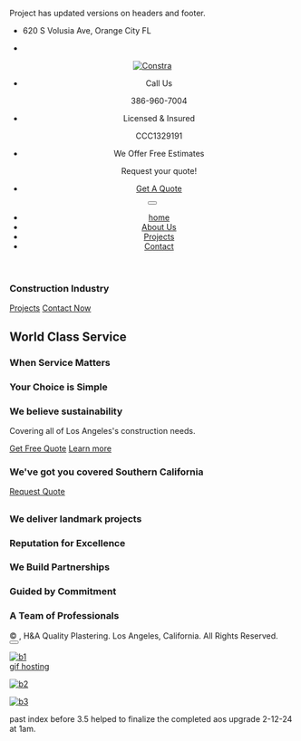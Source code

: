 Project has updated versions on headers and footer. 
<!DOCTYPE html>
<html lang="en">
<head>

<meta charset="utf-8">
<title>H&A Quality Plastering</title>

<meta http-equiv="X-UA-Compatible" content="IE=edge">
<meta name="description" content="Construction Html5 Template">
<meta name="viewport" content="width=device-width, initial-scale=1.0, maximum-scale=5.0">
<meta name="author" content="Themefisher">
<meta name="generator" content="Themefisher Constra HTML Template v1.0">

<link rel="icon" type="image/png" href="images/favicon.png">


<link rel="stylesheet" href="plugins/bootstrap/bootstrap.min.css">

<link rel="stylesheet" href="plugins/fontawesome/css/all.min.css">

<link rel="stylesheet" href="plugins/animate-css/animate.css">

<link rel="stylesheet" href="plugins/slick/slick.css">
<link rel="stylesheet" href="plugins/slick/slick-theme.css">

<link rel="stylesheet" href="plugins/colorbox/colorbox.css">

<link rel="stylesheet" href="css/style.css">
</head>
<body>
<div class="body-inner">
<div id="top-bar" class="top-bar">
<div class="container">
<div class="row">
<div class="col-lg-8 col-md-8">
<ul class="top-info text-center text-md-left">
<li><i class="fas fa-map-marker-alt"></i> <p class="info-text">620 S Volusia Ave, Orange City FL</p>
</li>
</ul>
</div>

<div class="col-lg-4 col-md-4 top-social text-center text-md-right">
<ul class="list-unstyled">
<li>
<a title="Facebook" href="https://facebook.com/Rocroofinginc/?referrer=services_landing_page">
<span class="social-icon"><i class="fab fa-facebook-f"></i></span>
</a>
</li>
</ul>
</div>

</div>

</div>

</div>


<header id="header" class="header-one">
<div class="bg-white">
<div class="container">
<div class="logo-area">
<div class="row align-items-center">
<div class="logo col-lg-3 text-center text-lg-left mb-3 mb-md-5 mb-lg-0">
<a class="d-block" href="index.html">
<img loading="lazy" src="images/logo.png" alt="Constra">
</a>
</div>
<div class="col-lg-9 header-right">
<ul class="top-info-box">
<li>
<div class="info-box">
<div class="info-box-content">
<p class="info-box-title">Call Us</p>
<p class="info-box-subtitle">386-960-7004</p>
</div>
</div>
</li>
<li>
<div class="info-box">
<div class="info-box-content">
<p class="info-box-title">Licensed & Insured</p>
<p class="info-box-subtitle">CCC1329191</p>
</div>
</div>
</li>
<li class="last">
<div class="info-box last">
<div class="info-box-content">
<p class="info-box-title">We Offer Free Estimates</p>
<p class="info-box-subtitle">Request your quote!
</p>
</div>
</div>
</li>
<li class="header-get-a-quote">
<a class="btn btn-primary" href="contact.html">Get A Quote</a>
</li>
</ul>
</div>
</div>
</div>
</div>
</div>
<div class="site-navigation">
<div class="container">
<div class="row">
<div class="col-lg-12">
<nav class="navbar navbar-expand-lg navbar-dark p-0">
<button class="navbar-toggler" type="button" data-toggle="collapse" data-target=".navbar-collapse" aria-controls="navbar-collapse" aria-expanded="false" aria-label="Toggle navigation">
<span class="navbar-toggler-icon"></span>
</button>
<div id="navbar-collapse" class="collapse navbar-collapse">
<ul class="nav navbar-nav mr-auto">
<li class="nav-item"><a class="nav-link" href="index.html">home</a></li>
<li class="nav-item"><a class="nav-link" href="about.html">About Us</a></li>
<li class="nav-item"><a class="nav-link" href="projects.html">Projects</a></li>
<li class="nav-item"><a class="nav-link" href="contact.html">Contact</a></li>
</ul>
</div>
</nav>
</div>

</div>

<div class="nav-search">
<span id="search"><i class="fa fa-search"></i></span>
</div>
<div class="search-block" style="display: none;">
<label for="search-field" class="w-100 mb-0">
<input type="text" class="form-control" id="search-field" placeholder="Type what you want and enter">
</label>
<span class="search-close">&times;</span>
</div>
</div>

</div>

</header>

<div class="banner-carousel banner-carousel-1 mb-0">
<div class="banner-carousel-item" style="background-image:url(https://i.ibb.co/bBCcyrM/b1.jpg)">
<div class="slider-content">
<div class="container h-100">
<div class="row align-items-center h-100">
<div class="col-md-12 text-center">
<h2 class="slide-title" data-animation-in="slideInLeft"> </h2>
<h3 class="slide-sub-title" data-animation-in="slideInRight">Construction Industry</h3>
<p data-animation-in="slideInLeft" data-duration-in="1.2">
<a href="projects-single.html" class="slider btn btn-primary">Projects</a>
<a href="contact.html" class="slider btn btn-primary border">Contact Now</a>
</p>
</div>
</div>
</div>
</div>
</div>
<div class="banner-carousel-item" style="background-image:url(https://i.ibb.co/smcbDKg/b2.jpg)">
<div class="slider-content text-left">
<div class="container h-100">
<div class="row align-items-center h-100">
<div class="col-md-12">
<h2 class="slide-title-box" data-animation-in="slideInDown">World Class Service</h2>
<h3 class="slide-title" data-animation-in="fadeIn">When Service Matters</h3>
<h3 class="slide-sub-title" data-animation-in="slideInLeft">Your Choice is Simple</h3>
</div>
</div>
</div>
</div>
</div>
<div class="banner-carousel-item" style="background-image:url(https://i.ibb.co/74p4tND/b3.jpg)">
<div class="slider-content text-right">
<div class="container h-100">
<div class="row align-items-center h-100">
<div class="col-md-12">
<h3 class="slide-sub-title" data-animation-in="fadeIn">We believe sustainability</h3>
<p class="slider-description lead" data-animation-in="slideInRight">Covering all of Los Angeles's construction needs.</p>
<div data-animation-in="slideInLeft">
<a href="contact.html" class="slider btn btn-primary" aria-label="contact-with-us">Get Free Quote</a>
<a href="about.html" class="slider btn btn-primary border" aria-label="learn-more-about-us">Learn more</a>
</div>
</div>
</div>
</div>
</div>
</div>
</div>
<section class="call-to-action-box no-padding">
<div class="container">
<div class="action-style-box">
<div class="row align-items-center">
<div class="col-md-8 text-center text-md-left">
<div class="call-to-action-text">
<h3 class="action-title">We've got you covered Southern California</h3>
</div>
</div>
<div class="col-md-4 text-center text-md-right mt-3 mt-md-0">
<div class="call-to-action-btn">
<a class="btn btn-dark" href="contact.html">Request Quote</a>
</div>
</div>
</div>
</div>
</div>
</section>
<section id="ts-features" class="ts-features">
<div class="container">
<div class="row">
<div class="col-lg-6">
<div class="ts-intro">
<h2 class="into-title"></h2>
<h3 class="into-sub-title">We deliver landmark projects</h3>
<p></p>
</div>
<div class="gap-20"></div>
<div class="row">
<div class="col-md-6">
<div class="ts-service-box">
<span class="ts-service-icon">
<i class="fas fa-trophy"></i>
</span>
<div class="ts-service-box-content">
<h3 class="service-box-title"> Reputation for Excellence</h3>
</div>
</div>
</div>
<div class="col-md-6">
<div class="ts-service-box">
<span class="ts-service-icon">
<i class="fas fa-sliders-h"></i>
</span>
<div class="ts-service-box-content">
<h3 class="service-box-title">We Build Partnerships</h3>
</div>
</div>
</div>
</div>
<div class="row">
<div class="col-md-6">
<div class="ts-service-box">
<span class="ts-service-icon">
<i class="fas fa-thumbs-up"></i>
</span>
<div class="ts-service-box-content">
<h3 class="service-box-title">Guided by Commitment</h3>
</div>
</div>
</div>
<div class="col-md-6">
<div class="ts-service-box">
<span class="ts-service-icon">
<i class="fas fa-users"></i>
</span>
<div class="ts-service-box-content">
<h3 class="service-box-title">A Team of Professionals</h3>
</div>
</div>
</div>
</div>
</div>
</div>
</div>
</div>
</section>
<footer id="footer" class="footer bg-overlay">
<div class="col-lg-3 col-md-6 mt-5 mt-lg-0 footer-widget">
</div>
</div>
</div>
</div>
<div class="copyright">
<div class="container">
<div class="row align-items-center">
<div class="col-md-6">
<div class="copyright-info">
<span> &copy; <script type="e0f4ab2b79451fe891e595fb-text/javascript">
                  document.write(new Date().getFullYear())
                </script>, H&A Quality Plastering. Los Angeles, California. All Rights Reserved.  </span>
</div>
</div>
<div id="back-to-top" data-spy="affix" data-offset-top="10" class="back-to-top position-fixed">
<button class="btn btn-primary" title="Back to Top">
<i class="fa fa-angle-double-up"></i>
</button>
</div>
</div>
</div>
</footer>


<script src="plugins/jQuery/jquery.min.js" type="e0f4ab2b79451fe891e595fb-text/javascript"></script>

<script src="plugins/bootstrap/bootstrap.min.js" defer type="e0f4ab2b79451fe891e595fb-text/javascript"></script>

<script src="plugins/slick/slick.min.js" type="e0f4ab2b79451fe891e595fb-text/javascript"></script>
<script src="plugins/slick/slick-animation.min.js" type="e0f4ab2b79451fe891e595fb-text/javascript"></script>

<script src="plugins/colorbox/jquery.colorbox.js" type="e0f4ab2b79451fe891e595fb-text/javascript"></script>

<script src="plugins/shuffle/shuffle.min.js" defer type="e0f4ab2b79451fe891e595fb-text/javascript"></script>

<script src="https://maps.googleapis.com/maps/api/js?key=AIzaSyCcABaamniA6OL5YvYSpB3pFMNrXwXnLwU" defer type="e0f4ab2b79451fe891e595fb-text/javascript"></script>

<script src="plugins/google-map/map.js" defer type="e0f4ab2b79451fe891e595fb-text/javascript"></script>

<script src="js/script.js" type="e0f4ab2b79451fe891e595fb-text/javascript"></script>
</div>
<script src="/cdn-cgi/scripts/7d0fa10a/cloudflare-static/rocket-loader.min.js" data-cf-settings="e0f4ab2b79451fe891e595fb-|49" defer></script></body>
</html>



<a href="https://imgbb.com/"><img src="https://i.ibb.co/bBCcyrM/b1.jpg" alt="b1" border="0"></a><br /><a target='_blank' href='https://imgbb.com/'>gif hosting</a><br />




<a href="https://imgbb.com/"><img src="https://i.ibb.co/smcbDKg/b2.jpg" alt="b2" border="0"></a>



<a href="https://imgbb.com/"><img src="https://i.ibb.co/74p4tND/b3.jpg" alt="b3" border="0"></a>


past index before 3.5 helped to finalize the completed aos upgrade 2-12-24 at 1am. 